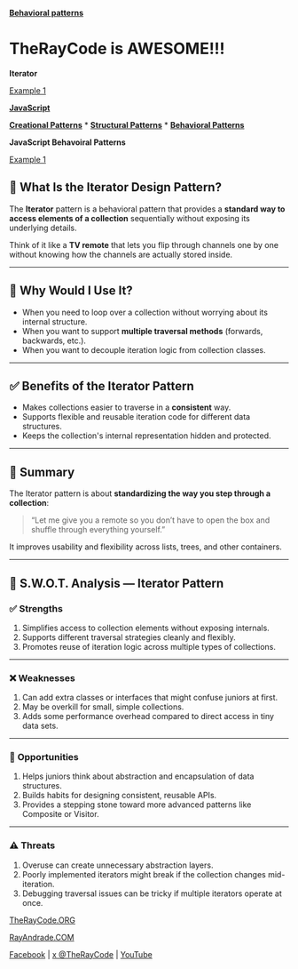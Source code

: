 **[Behavioral patterns ](../README.md)** 

# TheRayCode is AWESOME!!!

**Iterator**

[Example 1](./Example1/README.md)

**[JavaScript](../README.md)** 

**[Creational Patterns](../Creational/README.md)** * **[Structural Patterns](../Structural/README.md)** * **[Behavioral Patterns](../Behavioral/README.md)**

**JavaScript Behavoiral Patterns**


[Example 1](./Example1/README.md)


## 🔁 What Is the Iterator Design Pattern?

The **Iterator** pattern is a behavioral pattern that provides a **standard way to access elements of a collection** sequentially without exposing its underlying details.

Think of it like a **TV remote** that lets you flip through channels one by one without knowing how the channels are actually stored inside.

---

## 🤔 Why Would I Use It?

* When you need to loop over a collection without worrying about its internal structure.
* When you want to support **multiple traversal methods** (forwards, backwards, etc.).
* When you want to decouple iteration logic from collection classes.

---

## ✅ Benefits of the Iterator Pattern

* Makes collections easier to traverse in a **consistent** way.
* Supports flexible and reusable iteration code for different data structures.
* Keeps the collection's internal representation hidden and protected.

---

## 🧩 Summary

The Iterator pattern is about **standardizing the way you step through a collection**:

> “Let me give you a remote so you don’t have to open the box and shuffle through everything yourself.”

It improves usability and flexibility across lists, trees, and other containers.

---

## 🧠 S.W\.O.T. Analysis — Iterator Pattern

### ✅ **Strengths**

1. Simplifies access to collection elements without exposing internals.
2. Supports different traversal strategies cleanly and flexibly.
3. Promotes reuse of iteration logic across multiple types of collections.

---

### ❌ **Weaknesses**

1. Can add extra classes or interfaces that might confuse juniors at first.
2. May be overkill for small, simple collections.
3. Adds some performance overhead compared to direct access in tiny data sets.

---

### 🌱 **Opportunities**

1. Helps juniors think about abstraction and encapsulation of data structures.
2. Builds habits for designing consistent, reusable APIs.
3. Provides a stepping stone toward more advanced patterns like Composite or Visitor.

---

### ⚠️ **Threats**

1. Overuse can create unnecessary abstraction layers.
2. Poorly implemented iterators might break if the collection changes mid-iteration.
3. Debugging traversal issues can be tricky if multiple iterators operate at once.



[TheRayCode.ORG](https://www.TheRayCode.org)

[RayAndrade.COM](https://www.RayAndrade.com)

[Facebook](https://www.facebook.com/TheRayCode/) | [x @TheRayCode](https://www.x.com/TheRayCode/) | [YouTube](https://www.youtube.com/TheRayCode/)
